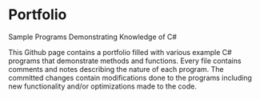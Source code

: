 # Portfolio
Sample Programs Demonstrating Knowledge of C#

This Github page contains a portfolio filled with various example C# programs that demonstrate
methods and functions. Every file contains comments and notes describing the nature of each program.
The committed changes contain modifications done to the programs including new functionality and/or
optimizations made to the code.
